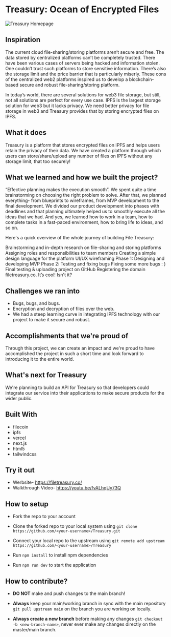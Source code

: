 # Treasury: Ocean of Encrypted Files

<img src="./treasury.png" alt="Treasury Homepage">

## Inspiration
The current cloud file-sharing/storing platforms aren’t secure and free. The data stored by centralized platforms can’t be completely trusted. There have been various cases of servers being hacked and information stolen. One couldn’t trust such platforms to store sensitive information. There’s also the storage limit and the price barrier that is particularly miserly. These cons of the centralized web2 platforms inspired us to develop a blockchain-based secure and robust file-sharing/storing platform.

In today’s world, there are several solutions for web3 file storage, but still, not all solutions are perfect for every use case. IPFS is the largest storage solution for web3 but it lacks privacy. We need better privacy for file storage in web3 and Treasury provides that by storing encrypted files on IPFS.

## What it does
Treasury is a platform that stores encrypted files on IPFS and helps users retain the privacy of their data. We have created a platform through which users can store/share/upload any number of files on IPFS without any storage limit, that too securely!

## What we learned and how we built the project?
“Effective planning makes the execution smooth”. We spent quite a time brainstorming on choosing the right problem to solve. After that, we planned everything- from blueprints to wireframes, from MVP development to the final development. We divided our product development into phases with deadlines and that planning ultimately helped us to smoothly execute all the ideas that we had. And yes, we learned how to work in a team, how to complete tasks in a fast-paced environment, how to bring life to ideas, and so on.

Here's a quick overview of the whole journey of building File Treasury:

Brainstorming and in-depth research on file-sharing and storing platforms
Assigning roles and responsibilities to team members
Creating a simple design language for the platform
UI/UX wireframing
Phase 1: Designing and developing MVP
Phase 2: Testing and fixing bugs
Fixing some more bugs : )
Final testing & uploading project on GitHub
Registering the domain filetreasury.co. It’s cool! Isn't it?

## Challenges we ran into
- Bugs, bugs, and bugs.
- Encryption and decryption of files over the web.
- We had a steep learning curve in integrating IPFS technology with our project to make it secure and robust.

## Accomplishments that we're proud of
Through this project, we can create an impact and we're proud to have accomplished the project in such a short time and look forward to introducing it to the entire world.

## What's next for Treasury
We're planning to build an API for Treasury so that developers could integrate our service into their applications to make secure products for the wider public.

## Built With
- filecoin
- ipfs
- vercel
- next.js
- html5
- tailwindcss

## Try it out
- Werbsite- https://filetreasury.co/
- Walkthrough Video- https://youtu.be/fvALhqUy73Q

## How to setup

-   Fork the repo to your account

-   Clone the forked repo to your local system using `git clone https://github.com/<your-username>/Treasury.git`

-   Connect your local repo to the upstream using `git remote add upstream https://github.com/<your-username>/Treasury`

-   Run `npm install` to install npm dependencies

-   Run `npm run dev` to start the application

## How to contribute?

-   **DO NOT** make and push changes to the main branch!

-   **Always** keep your main/working branch in sync with the main repository `git pull upstream main` on the branch you are working on locally.

-   **Always create a new branch** before making any changes `git checkout -b <new-branch-name>`, never ever make any changes directly on the master/main branch.
